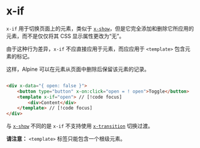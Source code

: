 # x-if

`x-if` 用于切换页面上的元素，类似于 [`x-show`](./x-show.md)，但是它完全添加和删除它所应用的元素，而不是仅仅将其 CSS
显示属性更改为“无”。

由于这种行为差异，`x-if` 不应直接应用于元素，而应应用于 `<template>` 包含元素的标记。

这样，Alpine 可以在元素从页面中删除后保留该元素的记录。

```html {3,5}

<div x-data="{ open: false }">
    <button type="button" x-on:click="open = ! open">Toggle</button>
    <template x-if="open"> // [!code focus]
        <div>Content</div>
    </template> // [!code focus]
</div>
```

与 [`x-show`](./x-show.md) 不同的是 `x-if` 不支持使用 [`x-transition`](./x-transition.md) 切换过渡。

**请注意：** `<template>` 标签只能包含一个根级元素。